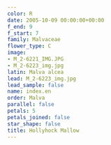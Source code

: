 ```yaml
---
color: R
date: 2005-10-09 00:00:00+00:00
f_end: 9
f_start: 7
family: Malvaceae
flower_type: C
image:
- M_2-6221_IMG.JPG
- M_2-6223_img.jpg
latin: Malva alcea
lead: M_2-6223_img.jpg
lead_sample: false
name: index.en
order: Malva
parallel: false
petals: 5
petals_joined: false
star_shape: false
title: Hollyhock Mallow
---
```

